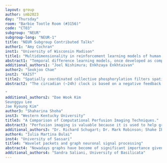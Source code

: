 ```yaml
---
layout: group
author: smb2023
day: "Thursday"
room: "Barbie Tootle Room (#3156)"
code: "CT03"
subgroup: "NEUR"
subgroup-long: "NEUR-1"
title: "NEUR Subgroup Contributed Talks"
author1: "Amy Cochran"
inst1: "University of Wisconsin Madison"
title1: "Multidimensionality in reinforcement learning models of human decision-making"
abstract1: "Temporal difference learning models, once developed as computer algorithms, have transformed how we study human decision-making and related brain activity. These models describe how a person updates their valuation of a decision according to an error in predicted rewards. While these valuations have conventionally been one-dimensional, recent experiments and theories suggest that these valuations might be multi-dimensional. In this talk, I will give a brief introduction to conventional modeling of human decision-making and discuss recent work to extend current reinforcement learning models to capture multi-dimensional valuations. Further, I will demonstrate the advantage of these extended models, from the perspective of what a person learns and the decisions they make, and connect these models to recent experiments. Last, I will discuss how these ideas can inform the design of future experiments"
additional_authors1: "Joel Nishimura; Enkhzaya Enkhtaivan"
author2: "Seokjoo Chae"
inst2: "KAIST"
title2: "Spatially coordinated collective phosphorylation filters spatiotemporal noises for precise circadian timekeeping"
abstract2: "The circadian (~24h) clock is based on a negative feedback loop centered around the PERIOD protein (PER) that is translated in the cytoplasm and then enters the nucleus to repress its own transcription at the right time of day. Such precise nucleus entry is mysterious because thousands of PER molecules transit through crowded cytoplasm and arrive at the perinucleus across several hours. To understand this, we developed a mathematical model describing the complex spatiotemporal dynamics of PER as a single random time delay. We find that the spatially coordinated bistable phosphoswitch of PER, which triggers the phosphorylation of accumulated PER at the perinucleus, leads to the synchronous and precise nuclear entry of PER. This leads to robust circadian rhythms even when PER arrival times are heterogenous and perturbed due to changes in cell crowdedness, cell size, and transcriptional activator levels. This shows how the circadian clock compensates for spatiotemporal noise.

"
additional_authors2: "Dae Wook Kim
Seunggyu Lee
Jae Kyoung Kim"
author3: "Shaharina Shoha"
inst3: "Western Kentucky University"
title3: "A Comparison of Computational Perfusion Imaging Techniques."
abstract3: "Perfusion imaging is valuable because it is used to help grade tumors; differentiate between tumor types; differentiate tumors from nonneoplastic lesions; guide intraoperative sampling; most importantly, determine the efficacy of treatment. Computational techniques combined with the imaged data can help identify important biological parameters. For example, key parameters include cerebral blood flow (CBF), cerebral blood volume (CBV) and mean transit time (MTT) . These parameters can help distinguish between the likely salvageable tissue and irreversiblydamaged infarctcore.Theparametersarecalculateddeconvolvingcontrast-time curves with the arterial inlet input function. A common approach employed with the deconvolution method is a singular value decomposition (SVD). However, these algorithms are very sensitive to noise and artifacts in the source image which may introduce additional distortions in the output parameters. For this reason, we will employ machine learning algorithms to aid in the measurements of perfusion parameters from CT imaging and compare to parameter measurement using SVD with regularization."
additional_authors3: "Dr. Richard Schugart; Dr. Mark Robinson; Shake Ibna Abir"
author4: "Iulia Martina Bulai"
inst4: "University of Sassari"
title4: "Wavelet packets and graph neuronal signal processing"
abstract4: "Nowadays graphs have become of significant importance given their use to describe complex system dynamics, with important applications to real world problems, e.g. graph representation of the brain, social networks, biological networks, spreading of a disease, etc.. In this work, [4], we introduce a novel graph wavelet packets construction, to our knowledge different from the ones known in literature. We get inspired by the Spectral Graph Wavelet Transform defined by Hammond et all. in [1], based on a spectral graph wavelet at scale s > 0, centered on vertex n, and a spectral graph scaling function, respectively. Moreover, after defining the wavelet packet spaces, and the associated tree, we obtain a dictionary of frames for R^N; with known lower and upper bounds. We will give some concrete examples on how the wavelet packets can be used for compressing, denoising and reconstruction by considering a signal, given by the fRMI (functional magnetic resonance imaging) data, on the nodes of voxel-wise brain graph G with 900760 nodes (representing the brain voxels) defined in [2]-[3]. References [1] D. K. Hammond, P. Vandergheynst , and R. Gribonval, Wavelets on graphs via spectral graph theory, Appl. Comput. Harmon. Anal. 30 (2011) 129-150. [2] A. Tarun, D. Abramian, M. Larsson, H. Behjat, and D. Van De Ville, Voxel-Wise Brain Graphs from Diffusion-Weighted MRI: Spectral Analysis and Application to Functional MRI, preprint (2021). [3] A. Tarun, H. Behjat, T. Bolton, D. Abramian, D. Van De Ville, Structural mediation of human brain activity revealed by white-matter interpolation of fMRI, NeuroImage 213 (2020) 116718.[4] I.M. Bulai, S. Saliani, Spectral graph wavelet packets frames, Applied and Computational Harmonic Analysis (2023). "
additional_authors4: "Sandra Saliani, University of Basilicata"
---
```

